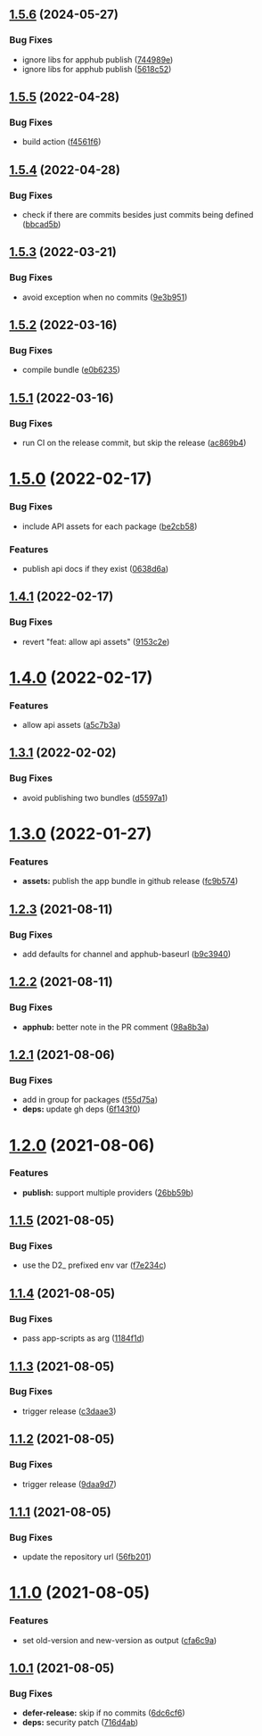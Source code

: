 ## [1.5.6](https://github.com/dhis2/action-semantic-release/compare/v1.5.5...v1.5.6) (2024-05-27)


### Bug Fixes

* ignore libs for apphub publish ([744989e](https://github.com/dhis2/action-semantic-release/commit/744989edf2c498783a9a658b3f41bb50edd62bda))
* ignore libs for apphub publish ([5618c52](https://github.com/dhis2/action-semantic-release/commit/5618c523e6cbeb17734fde59f90ca4827beb8c9a))

## [1.5.5](https://github.com/dhis2/action-semantic-release/compare/v1.5.4...v1.5.5) (2022-04-28)


### Bug Fixes

* build action ([f4561f6](https://github.com/dhis2/action-semantic-release/commit/f4561f68e884c26a257d1f72449d7be082b2e1aa))

## [1.5.4](https://github.com/dhis2/action-semantic-release/compare/v1.5.3...v1.5.4) (2022-04-28)


### Bug Fixes

* check if there are commits besides just commits being defined ([bbcad5b](https://github.com/dhis2/action-semantic-release/commit/bbcad5b8bd452ee030436b52319bfb215c5b60ef))

## [1.5.3](https://github.com/dhis2/action-semantic-release/compare/v1.5.2...v1.5.3) (2022-03-21)


### Bug Fixes

* avoid exception when no commits ([9e3b951](https://github.com/dhis2/action-semantic-release/commit/9e3b95192e27bfb9d9885270f754ddff195d6b16))

## [1.5.2](https://github.com/dhis2/action-semantic-release/compare/v1.5.1...v1.5.2) (2022-03-16)


### Bug Fixes

* compile bundle ([e0b6235](https://github.com/dhis2/action-semantic-release/commit/e0b6235843860d36d5699a665e99c133632e594c))

## [1.5.1](https://github.com/dhis2/action-semantic-release/compare/v1.5.0...v1.5.1) (2022-03-16)


### Bug Fixes

* run CI on the release commit, but skip the release ([ac869b4](https://github.com/dhis2/action-semantic-release/commit/ac869b4b390f4d1f2962d5228182cefb426f13ff))

# [1.5.0](https://github.com/dhis2/action-semantic-release/compare/v1.4.1...v1.5.0) (2022-02-17)


### Bug Fixes

* include API assets for each package ([be2cb58](https://github.com/dhis2/action-semantic-release/commit/be2cb581868d7567a35489173fdafbee1f2e312e))


### Features

* publish api docs if they exist ([0638d6a](https://github.com/dhis2/action-semantic-release/commit/0638d6a0d646021c12c23b2498652f20fb1add8b))

## [1.4.1](https://github.com/dhis2/action-semantic-release/compare/v1.4.0...v1.4.1) (2022-02-17)


### Bug Fixes

* revert "feat: allow api assets" ([9153c2e](https://github.com/dhis2/action-semantic-release/commit/9153c2ee87c0c9b913faa3476007acba2e28fa56))

# [1.4.0](https://github.com/dhis2/action-semantic-release/compare/v1.3.1...v1.4.0) (2022-02-17)


### Features

* allow api assets ([a5c7b3a](https://github.com/dhis2/action-semantic-release/commit/a5c7b3a6d7929623f7d8cb292b21efab1d888313))

## [1.3.1](https://github.com/dhis2/action-semantic-release/compare/v1.3.0...v1.3.1) (2022-02-02)


### Bug Fixes

* avoid publishing two bundles ([d5597a1](https://github.com/dhis2/action-semantic-release/commit/d5597a1f8c6ad50e3809021c4dff549e759c32b8))

# [1.3.0](https://github.com/dhis2/action-semantic-release/compare/v1.2.3...v1.3.0) (2022-01-27)


### Features

* **assets:** publish the app bundle in github release ([fc9b574](https://github.com/dhis2/action-semantic-release/commit/fc9b5748e9dd6f67e4f23e0f668d953528e8e5e7))

## [1.2.3](https://github.com/dhis2/action-semantic-release/compare/v1.2.2...v1.2.3) (2021-08-11)


### Bug Fixes

* add defaults for channel and apphub-baseurl ([b9c3940](https://github.com/dhis2/action-semantic-release/commit/b9c39404dfdd680b44f2da8815c86bb074d927c9))

## [1.2.2](https://github.com/dhis2/action-semantic-release/compare/v1.2.1...v1.2.2) (2021-08-11)


### Bug Fixes

* **apphub:** better note in the PR comment ([98a8b3a](https://github.com/dhis2/action-semantic-release/commit/98a8b3a0d7fe825d6545a9cf0a280cfdb85fac70))

## [1.2.1](https://github.com/dhis2/action-semantic-release/compare/v1.2.0...v1.2.1) (2021-08-06)


### Bug Fixes

* add in group for packages ([f55d75a](https://github.com/dhis2/action-semantic-release/commit/f55d75afec0ab207bfb6eb1daea527714c106889))
* **deps:** update gh deps ([6f143f0](https://github.com/dhis2/action-semantic-release/commit/6f143f0f6b64e2a5448db14e2c90eafc2ab9d811))

# [1.2.0](https://github.com/dhis2/action-semantic-release/compare/v1.1.5...v1.2.0) (2021-08-06)


### Features

* **publish:** support multiple providers ([26bb59b](https://github.com/dhis2/action-semantic-release/commit/26bb59be0832cc29dcedfb2ffff66d03eebd05e3))

## [1.1.5](https://github.com/dhis2/action-semantic-release/compare/v1.1.4...v1.1.5) (2021-08-05)


### Bug Fixes

* use the D2_ prefixed env var ([f7e234c](https://github.com/dhis2/action-semantic-release/commit/f7e234c7bf690642e4fb6ab019d6fb8d0ec36dc8))

## [1.1.4](https://github.com/dhis2/action-semantic-release/compare/v1.1.3...v1.1.4) (2021-08-05)


### Bug Fixes

* pass app-scripts as arg ([1184f1d](https://github.com/dhis2/action-semantic-release/commit/1184f1db38544ea89dce2066512dfde246fed463))

## [1.1.3](https://github.com/dhis2/action-semantic-release/compare/v1.1.2...v1.1.3) (2021-08-05)


### Bug Fixes

* trigger release ([c3daae3](https://github.com/dhis2/action-semantic-release/commit/c3daae30f64fd45e3e474429deb1cb2bff9fd266))

## [1.1.2](https://github.com/dhis2/action-semantic-release/compare/v1.1.1...v1.1.2) (2021-08-05)


### Bug Fixes

* trigger release ([9daa9d7](https://github.com/dhis2/action-semantic-release/commit/9daa9d7e9bbd60188a65ac4a89c4f39c586d30d1))

## [1.1.1](https://github.com/dhis2/action-semantic-release/compare/v1.1.0...v1.1.1) (2021-08-05)


### Bug Fixes

* update the repository url ([56fb201](https://github.com/dhis2/action-semantic-release/commit/56fb201d1720edf5ea7469e17f999aea28fdb7ae))

# [1.1.0](https://github.com/dhis2/action-semantic-release/compare/v1.0.1...v1.1.0) (2021-08-05)


### Features

* set old-version and new-version as output ([cfa6c9a](https://github.com/dhis2/action-semantic-release/commit/cfa6c9a998f7bb91c456af6b55b7fac2b8b12b35))

## [1.0.1](https://github.com/dhis2/action-semantic-release/compare/v1.0.0...v1.0.1) (2021-08-05)


### Bug Fixes

* **defer-release:** skip if no commits ([6dc6cf6](https://github.com/dhis2/action-semantic-release/commit/6dc6cf6b98b313bff153d651a58aa2ad7f870966))
* **deps:** security patch ([716d4ab](https://github.com/dhis2/action-semantic-release/commit/716d4ab74e5d87aa71e0fb148404dde670163782))
